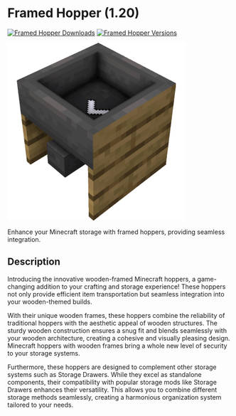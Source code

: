 # Framed Hopper (1.20)

[![Framed Hopper Downloads](http://cf.way2muchnoise.eu/full_876836_downloads.svg)](https://www.curseforge.com/minecraft/mc-mods/framed-hopper)
[![Framed Hopper Versions](http://cf.way2muchnoise.eu/versions/Minecraft_876836_all.svg)](https://www.curseforge.com/minecraft/mc-mods/framed-hopper)

![Framed Hopper Logo](logo.png)

Enhance your Minecraft storage with framed hoppers, providing seamless integration.

## Description

Introducing the innovative wooden-framed Minecraft hoppers, a game-changing addition to your crafting and storage experience!
These hoppers not only provide efficient item transportation but seamless integration into your wooden-themed builds.

With their unique wooden frames, these hoppers combine the reliability of traditional hoppers with the aesthetic appeal of wooden structures.
The sturdy wooden construction ensures a snug fit and blends seamlessly with your wooden architecture, creating a cohesive and visually pleasing design.
Minecraft hoppers with wooden frames bring a whole new level of security to your storage systems.

Furthermore, these hoppers are designed to complement other storage systems such as Storage Drawers.
While they excel as standalone components, their compatibility with popular storage mods like Storage Drawers enhances their versatility.
This allows you to combine different storage methods seamlessly, creating a harmonious organization system tailored to your needs.
